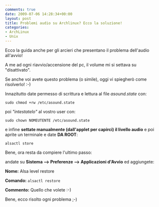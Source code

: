```yaml
---
comments: true
date: 2009-07-06 14:28:34+00:00
layout: post
title: Problemi audio su Archlinux? Ecco la soluzione!
categories:
- ArchLinux
- Unix
---
```


Ecco la guida anche per gli arcieri che presentano il problema dell'audio all'avvio!

A me ad ogni riavvio/accensione del pc, il volume mi si settava su "disattivato".

Se anche voi avete questo problema (o simile), oggi vi spiegherò come risolverlo! :-)

Innazitutto date permesso di scrittura e lettura al file _asound.state_ con:


`sudo chmod +rw /etc/asound.state`



poi _"intestatelo"_ al vostro user con:


`sudo chown NOMEUTENTE /etc/asound.state`



e infine **settate manualmente (dall'applet per capirci) il livello audio** e poi aprite un terminale e date **DA ROOT**:


`alsactl store`



Bene, ora resta da compiere l'ultimo passo:

andate su **Sistema --> Preferenze --> Applicazioni d'Avvio** ed aggiungete:


**Nome:** Alsa level restore




**Comando:** `alsactl restore`




**Commento:** Quello che volete :-)



Bene, ecco risolto ogni problema ;-)
